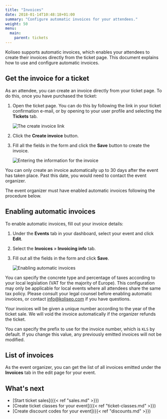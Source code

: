 ```yaml
---
title: "Invoices"
date: 2018-01-14T10:48:18+01:00
summary: "Configure automatic invoices for your attendees."
weight: 50
menu:
  main:
    parent: tickets
---
```


Koliseo supports automatic invoices, which enables your attendees to create their invoices directly from the ticket page. This document explains how to use and configure automatic invoices.

## Get the invoice for a ticket

As an attendee, you can create an invoice directly from your ticket page. To do this, once you have purchased the ticket:

1. Open the ticket page. You can do this by following the link in your ticket confirmation e-mail, or by opening to your user profile and selecting the **Tickets** tab.

   ![The create invoice link](/img/screenshots/tickets/invoices-create.jpg)

2. Click the **Create invoice** button.
3. Fill all the fields in the form and click the **Save** button to create the invoice.

   ![Entering the information for the invoice](/img/screenshots/tickets/invoices-client-info.jpg)

You can only create an invoice automatically up to 30 days after the event has taken place. Past this date, you would need to contact the event organizer.

<aside class="note">
The event organizer must have enabled automatic invoices following the procedure below.
</aside>

## Enabling automatic invoices

To enable automatic invoices, fill out your invoice details:

1. Under the **Events** tab in your dashboard, select your event and click **Edit**.
2. Select the **Invoices** &raquo; **Invoicing info** tab.
3. Fill out all the fields in the form and click **Save**.

   ![Enabling automatic invoices](/img/screenshots/tickets/invoices-organizer-info.jpg)

You can specify the concrete type and percentage of taxes according to your local legislation (VAT for the majority of Europe). This configuration may only be applicable for local events where all attendees share the same tax policy. Please consult your legal counsel before enabling automatic invoices, or contact info@koliseo.com if you have questions.

Your invoices will be given a unique number according to the year of the ticket sale. We will void the invoice automatically if the organizer refunds the ticket.

You can specify the prefix to use for the invoice number, which is `KLS` by default. If you change this value, any previously emitted invoices will not be modified.

## List of invoices

As the event organizer, you can get the list of all invoices emitted under the **Invoices** tab in the edit page for your event.

## What's next

- [Start ticket sales]({{< ref "sales.md" >}})
- [Create ticket classes for your event]({{< ref "ticket-classes.md" >}})
- [Create discount codes for your event]({{< ref "discounts.md" >}})
